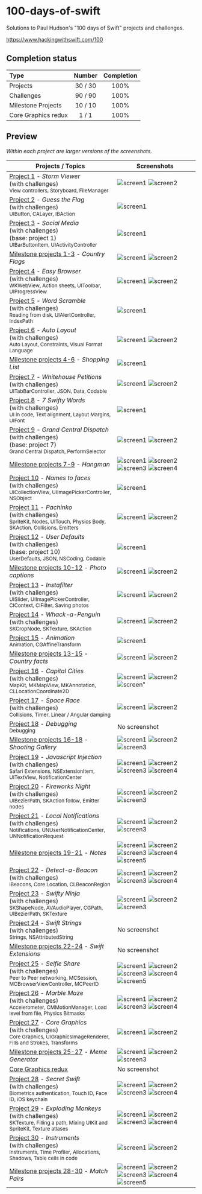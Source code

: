 # 100-days-of-swift

Solutions to Paul Hudson's "100 days of Swift" projects and challenges.

https://www.hackingwithswift.com/100

## Completion status

Type                | Number  | Completion
:---                |  :---:  |   :---:
Projects            | 30 / 30 | 100%
Challenges          | 90 / 90 | 100%
Milestone Projects  | 10 / 10 | 100%
Core Graphics redux |  1 / 1  | 100%

## Preview

*Within each project are larger versions of the screenshots.*

Projects / Topics                                                                                                                                                            | Screenshots
---                                                                                                                                                                          |---
[Project 1](01-Project1) - *Storm Viewer* <br/>(with challenges)                                         <br/><sub> View controllers, Storyboard, FileManager                               </sub> | ![screen1](01-Project1/screenshots/small/screen01.png) ![screen2](01-Project1/screenshots/small/screen02.png) |
[Project 2](02-Project2) - *Guess the Flag* <br/>(with challenges)                                         <br/><sub> UIButton, CALayer, IBAction                                             </sub> | ![screen1](02-Project2/screenshots/small/screen01.png) |
[Project 3](03-Project3) - *Social Media* <br/>(with challenges) <br/>(base: project 1)                      <br/><sub> UIBarButtonItem, UIActivityController                                   </sub> | ![screen1](03-Project3/screenshots/small/screen01.png) |
[Milestone projects 1-3](04-Milestone-Projects1-3) - *Country Flags*                                 <br/><sub>                                                                         </sub> | ![screen1](04-Milestone-Projects1-3/screenshots/small/screen01.png) ![screen2](04-Milestone-Projects1-3/screenshots/small/screen02.png) |
[Project 4](05-Project4) - *Easy Browser* <br/>(with challenges)                                         <br/><sub> WKWebView, Action sheets, UIToolbar, UIProgressView                     </sub> | ![screen1](05-Project4/screenshots/small/screen01.png) ![screen2](05-Project4/screenshots/small/screen02.png) |
[Project 5](06-Project5) - *Word Scramble* <br/>(with challenges)                                         <br/><sub> Reading from disk, UIAlertController, IndexPath                         </sub> | ![screen1](06-Project5/screenshots/small/screen01.png) |
[Project 6](07-Project6) - *Auto Layout* <br/>(with challenges)                                       <br/><sub> Auto Layout, Constraints, Visual Format Language                        </sub> | ![screen1](07-Project6/screenshots/small/screen01.png) ![screen2](07-Project6/screenshots/small/screen02.png) |
[Milestone projects 4-6](08-Milestone-Projects4-6) - *Shopping List*                                 <br/><sub>                                                                         </sub> | ![screen1](08-Milestone-Projects4-6/screenshots/small/screen01.png) |
[Project 7](09-Project7) - *Whitehouse Petitions* <br/>(with challenges)                                         <br/><sub> UITabBarController, JSON, Data, Codable                                 </sub> | ![screen1](09-Project7/screenshots/small/screen01.png) ![screen2](09-Project7/screenshots/small/screen02.png) |
[Project 8](10-Project8) - *7 Swifty Words* <br/>(with challenges)                                         <br/><sub> UI in code, Text alignment, Layout Margins, UIFont                      </sub> | ![screen1](10-Project8/screenshots/small/screen01.png) |
[Project 9](11-Project9) - *Grand Central Dispatch* <br/>(with challenges) <br/>(base: project 7)                                         <br/><sub> Grand Central Dispatch, PerformSelector                                 </sub> | ![screen1](11-Project9/screenshots/small/screen01.png) ![screen2](11-Project9/screenshots/small/screen02.png) |
[Milestone projects 7-9](12-Milestone-Projects7-9) - *Hangman*                                <br/><sub>                                                                         </sub> | ![screen1](12-Milestone-Projects7-9/screenshots/small/screen01.png) ![screen2](12-Milestone-Projects7-9/screenshots/small/screen02.png) ![screen3](12-Milestone-Projects7-9/screenshots/small/screen03.png) ![screen4](12-Milestone-Projects7-9/screenshots/small/screen04.png) |
[Project 10](13-Project10) - *Names to faces* <br/>(with challenges)                               <br/><sub> UICollectionView, UIImagePickerController, NSObject                     </sub> | ![screen1](13-Project10/screenshots/small/screen01.png) |
[Project 11](14-Project11) - *Pachinko*  <br/>(with challenges)                                      <br/><sub> SpriteKit, Nodes, UITouch, Physics Body, SKAction, Collisions, Emitters </sub> | ![screen1](14-Project11/screenshots/small/screen01.png) ![screen2](14-Project11/screenshots/small/screen02.png) |
[Project 12](15-Project12) - *User Defaults* <br/>(with challenges)  <br/>(base: project 10)                                   <br/><sub> UserDefaults, JSON, NSCoding, Codable                                            </sub> | ![screen1](15-Project12/screenshots/small/screen01.png) |
[Milestone projects 10-12](16-Milestone-Projects10-12) - *Photo captions*                             <br/><sub>                                                                         </sub> | ![screen1](16-Milestone-Projects10-12/screenshots/small/screen01.png) ![screen2](16-Milestone-Projects10-12/screenshots/small/screen02.png) |
[Project 13](17-Project13) - *Instafilter* <br/>(with challenges)                                       <br/><sub> UISlider, UIImagePickerController, CIContext, CIFilter, Saving photos   </sub> | ![screen1](17-Project13/screenshots/small/screen01.png) ![screen2](17-Project13/screenshots/small/screen02.png) |
[Project 14](18-Project14) - *Whack-a-Penguin* <br/>(with challenges)                                       <br/><sub> SKCropNode, SKTexture, SKAction                                         </sub> | ![screen1](18-Project14/screenshots/small/screen01.png) ![screen2](18-Project14/screenshots/small/screen02.png) |
[Project 15](19-Project15) - *Animation*                                                         <br/><sub> Animation, CGAffineTransform                                            </sub> | ![screen1](19-Project15/screenshots/small/screen01.png) |
[Milestone projects 13-15](20-Milestone-Projects13-15) - *Country facts*                             <br/><sub>                                                                         </sub> | ![screen1](20-Milestone-Projects13-15/screenshots/small/screen01.png) ![screen2](20-Milestone-Projects13-15/screenshots/small/screen02.png) |
[Project 16](21-Project16) - *Capital Cities* <br/>(with challenges)                                       <br/><sub> MapKit, MKMapView, MKAnnotation, CLLocationCoordinate2D                  </sub> | ![screen1](21-Project16/screenshots/small/screen01.png) ![screen2](21-Project16/screenshots/small/screen02.png) ![screen"](21-Project16/screenshots/small/screen03.png) |
[Project 17](22-Project17) - *Space Race* <br/>(with challenges)                                       <br/><sub> Collisions, Timer, Linear / Angular damping                             </sub> | ![screen1](22-Project17/screenshots/small/screen01.png) ![screen2](22-Project17/screenshots/small/screen02.png) |
[Project 18](23-Project18) - *Debugging*                                                         <br/><sub> Debugging                                                               </sub> | No screenshot |
[Milestone projects 16-18](24-Milestone-Projects16-18) - *Shooting Gallery*                             <br/><sub>                                                                         </sub> | ![screen1](24-Milestone-Projects16-18/screenshots/small/screen01.png) ![screen2](24-Milestone-Projects16-18/screenshots/small/screen02.png) ![screen3](24-Milestone-Projects16-18/screenshots/small/screen03.png) |
[Project 19](25-Project19) - *Javascript Injection* <br/>(with challenges)                                       <br/><sub> Safari Extensions, NSExtensionItem, UITextView, NotificationCenter      </sub> | ![screen1](25-Project19/screenshots/small/screen01.png) ![screen2](25-Project19/screenshots/small/screen02.png) ![screen3](25-Project19/screenshots/small/screen03.png) ![screen4](25-Project19/screenshots/small/screen04.png) |
[Project 20](26-Project20) - *Fireworks Night* <br/>(with challenges)                                       <br/><sub> UIBezierPath, SKAction follow, Emitter nodes                          </sub> | ![screen1](26-Project20/screenshots/small/screen01.png) ![screen2](26-Project20/screenshots/small/screen02.png) ![screen3](26-Project20/screenshots/small/screen03.png) |
[Project 21](27-Project21) - *Local Notifications* <br/>(with challenges)                               <br/><sub> Notifications, UNUserNotificationCenter, UNNotificationRequest          </sub> | ![screen1](27-Project21/screenshots/small/screen01.png) ![screen2](27-Project21/screenshots/small/screen02.png) ![screen3](27-Project21/screenshots/small/screen03.png) |
[Milestone projects 19-21](28-Milestone-Projects19-21) - *Notes*                             <br/><sub>                                                                         </sub> | ![screen1](28-Milestone-Projects19-21/screenshots/small/screen01.png) ![screen2](28-Milestone-Projects19-21/screenshots/small/screen02.png) ![screen3](28-Milestone-Projects19-21/screenshots/small/screen03.png) ![screen4](28-Milestone-Projects19-21/screenshots/small/screen04.png) ![screen5](28-Milestone-Projects19-21/screenshots/small/screen05.png) |
[Project 22](29-Project22) - *Detect-a-Beacon* <br/>(with challenges)                                       <br/><sub> iBeacons, Core Location, CLBeaconRegion                                 </sub> | ![screen1](29-Project22/screenshots/small/screen01.png) ![screen2](29-Project22/screenshots/small/screen02.png) ![screen3](29-Project22/screenshots/small/screen03.png) ![screen4](29-Project22/screenshots/small/screen04.png) |
[Project 23](30-Project23) - *Swifty Ninja* <br/>(with challenges)                                       <br/><sub> SKShapeNode, AVAudioPlayer, CGPath, UIBezierPath, SKTexture             </sub> | ![screen1](30-Project23/screenshots/small/screen01.png) ![screen2](30-Project23/screenshots/small/screen02.png) ![screen3](30-Project23/screenshots/small/screen03.png) |
[Project 24](31-Project24) - *Swift Strings* <br/>(with challenges)                                       <br/><sub> Strings, NSAttributedString                                             </sub> | No screenshot |
[Milestone projects 22-24](32-Milestone-Projects22-24) - *Swift Extensions*                             <br/><sub>                                                                         </sub> | No screenshot |
[Project 25](33-Project25) - *Selfie Share* <br/>(with challenges)                                       <br/><sub> Peer to Peer networking, MCSession, MCBrowserViewController, MCPeerID   </sub> | ![screen1](33-Project25/screenshots/small/screen01.png) ![screen2](33-Project25/screenshots/small/screen02.png) ![screen3](33-Project25/screenshots/small/screen03.png) ![screen4](33-Project25/screenshots/small/screen04.png) ![screen5](33-Project25/screenshots/small/screen05.png) |
[Project 26](34-Project26) - *Marble Maze* <br/>(with challenges)                                       <br/><sub> Accelerometer, CMMotionManager, Load level from file, Physics Bitmasks  </sub> | ![screen1](34-Project26/screenshots/small/screen01.png) ![screen2](34-Project26/screenshots/small/screen02.png) ![screen3](34-Project26/screenshots/small/screen03.png) ![screen4](34-Project26/screenshots/small/screen04.png) |
[Project 27](35-Project27) - *Core Graphics* <br/>(with challenges)                               <br/><sub> Core Graphics, UIGraphicsImageRenderer, Fills and Strokes, Transforms   </sub> | ![screen1](35-Project27/screenshots/small/screen01.png) ![screen2](35-Project27/screenshots/small/screen02.png) |
[Milestone projects 25-27](36-Milestone-Projects25-27) - *Meme Generator*                            <br/><sub>                                                                         </sub> | ![screen1](36-Milestone-Projects25-27/screenshots/small/screen01.png) ![screen2](36-Milestone-Projects25-27/screenshots/small/screen02.png) ![screen3](36-Milestone-Projects25-27/screenshots/small/screen03.png) |
[Core Graphics redux](37-CoreGraphics-Redux)                                       <br/><sub>                                                                         </sub> | No screenshot |
[Project 28](38-Project28) - *Secret Swift* <br/>(with challenges)                               <br/><sub> Biometrics authentication, Touch ID, Face ID, iOS keychain              </sub> | ![screen1](38-Project28/screenshots/small/screen01.png) ![screen2](38-Project28/screenshots/small/screen02.png) ![screen3](38-Project28/screenshots/small/screen03.png) ![screen4](38-Project28/screenshots/small/screen04.png) |
[Project 29](39-Project29) - *Exploding Monkeys* <br/>(with challenges)                                       <br/><sub> SKTexture, Filling a path, Mixing UIKit and SpriteKit, Texture atlases  </sub> | ![screen1](39-Project29/screenshots/small/screen01.png) ![screen2](39-Project29/screenshots/small/screen02.png) ![screen3](39-Project29/screenshots/small/screen03.png) ![screen4](39-Project29/screenshots/small/screen04.png) |
[Project 30](40-Project30) - *Instruments* <br/>(with challenges)                               <br/><sub> Instruments, Time Profiler, Allocations, Shadows, Table cells in code   </sub> | ![screen1](40-Project30/screenshots/small/screen01.png) ![screen2](40-Project30/screenshots/small/screen02.png) |
[Milestone projects 28-30](41-Milestone-Projects28-30) - *Match Pairs*                            <br/><sub>                                                                         </sub> | ![screen1](41-Milestone-Projects28-30/screenshots/small/screen01.png) ![screen2](41-Milestone-Projects28-30/screenshots/small/screen02.png) ![screen3](41-Milestone-Projects28-30/screenshots/small/screen03.png) ![screen4](41-Milestone-Projects28-30/screenshots/small/screen04.png) ![screen5](41-Milestone-Projects28-30/screenshots/small/screen05.png) |
